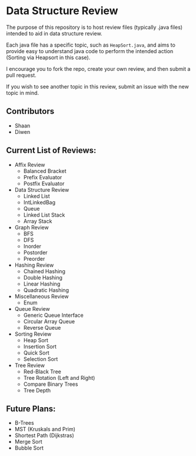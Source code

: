 # Data Structure Review

The purpose of this repository is to host review files (typically .java files) intended to aid in data structure review.    

Each java file has a specific topic, such as `HeapSort.java`, and aims to provide easy to understand java code to perform the
intended action (Sorting via Heapsort in this case).    

I encourage you to fork the repo, create your own review, and then submit a pull request.    

If you wish to see another topic in this review, submit an issue with the new topic in mind.    

## Contributors
* Shaan
* Diwen

## Current List of Reviews:  

- Affix Review
  - Balanced Bracket
  - Prefix Evaluator
  - Postfix Evaluator
- Data Structure Review  
  - Linked List 
  - IntLinkedBag  
  - Queue 
  - Linked List Stack
  - Array Stack 
- Graph Review
  - BFS 
  - DFS 
  - Inorder 
  - Postorder 
  - Preorder 
- Hashing Review  
  - Chained Hashing 
  - Double Hashing 
  - Linear Hashing 
  - Quadratic Hashing 
- Miscellaneous Review  
  - Enum    
- Queue Review
  - Generic Queue Interface
  - Circular Array Queue
  - Reverse Queue
- Sorting Review  
  - Heap Sort     
  - Insertion Sort   
  - Quick Sort   
  - Selection Sort    
- Tree Review  
  - Red-Black Tree 
  - Tree Rotation (Left and Right) 
  - Compare Binary Trees
  - Tree Depth   

## Future Plans:
- B-Trees
- MST (Kruskals and Prim)
- Shortest Path (Dijkstras)
- Merge Sort  
- Bubble Sort
